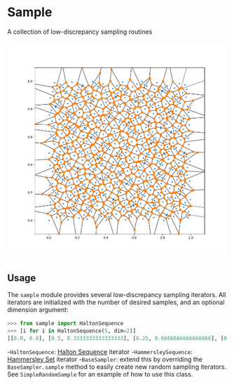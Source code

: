 # Sample

A collection of low-discrepancy sampling routines

<img width=500 src="https://github.com/thetianshuhuang/sample/blob/master/voronoi.png">

## Usage

The ```sample``` module provides several low-discrepancy sampling iterators. All iterators are initialized with the number of desired samples, and an optional dimension argument:

```python
>>> from sample import HaltonSequence
>>> [i for i in HaltonSequence(5, dim=2)]
[[0.0, 0.0], [0.5, 0.3333333333333333], [0.25, 0.6666666666666666], [0.75, 0.1111111111111111], [0.125, 0.4444444444444444]]
```

-```HaltonSequence```: [Halton Sequence](https://en.wikipedia.org/wiki/Halton_sequence) iterator
-```HammersleySequence```: [Hammersley Set](https://en.wikipedia.org/wiki/Low-discrepancy_sequence#Hammersley_set) iterator
-```BaseSampler```: extend this by overriding the ```BaseSampler.sample``` method to easily create new random sampling iterators. See ```SimpleRandomSample``` for an example of how to use this class.
